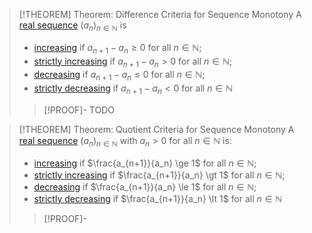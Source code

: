 >[!THEOREM] Theorem: Difference Criteria for Sequence Monotony
>A [real sequence](../Real%20Sequence.md) $(a_n)_{n\in\mathbb{N}}$ is
>- [increasing](../../Real%20Functions/Monotony/Monotony%20of%20Real-Valued%20Functions.md) if $a_{n+1} - a_n \ge 0$ for all $n \in \mathbb{N}$;
>- [strictly increasing](../../Real%20Functions/Monotony/Monotony%20of%20Real-Valued%20Functions.md) if $a_{n+1} - a_n \gt 0$ for all $n \in \mathbb{N}$;
>- [decreasing](../../Real%20Functions/Monotony/Monotony%20of%20Real-Valued%20Functions.md) if $a_{n+1} - a_n \le 0$ for all $n \in \mathbb{N}$;
>- [strictly decreasing](../../Real%20Functions/Monotony/Monotony%20of%20Real-Valued%20Functions.md) if $a_{n+1} - a_n \lt 0$ for all $n \in \mathbb{N}$
>
>>[!PROOF]-
>>TODO

>[!THEOREM] Theorem: Quotient Criteria for Sequence Monotony
>A [real sequence](../Real%20Sequence.md) $(a_n)_{n\in\mathbb{N}}$ with $a_n \gt 0$ for all $n \in \mathbb{N}$ is:
>- [increasing](../../Real%20Functions/Monotony/Monotony%20of%20Real-Valued%20Functions.md) if $\frac{a_{n+1}}{a_n} \ge 1$ for all $n \in \mathbb{N}$;
>- [strictly increasing](../../Real%20Functions/Monotony/Monotony%20of%20Real-Valued%20Functions.md) if $\frac{a_{n+1}}{a_n} \gt 1$ for all $n \in \mathbb{N}$;
>- [decreasing](../../Real%20Functions/Monotony/Monotony%20of%20Real-Valued%20Functions.md) if $\frac{a_{n+1}}{a_n} \le 1$ for all $n \in \mathbb{N}$;
>- [strictly decreasing](../../Real%20Functions/Monotony/Monotony%20of%20Real-Valued%20Functions.md) if $\frac{a_{n+1}}{a_n} \lt 1$ for all $n \in \mathbb{N}$
>
>>[!PROOF]-